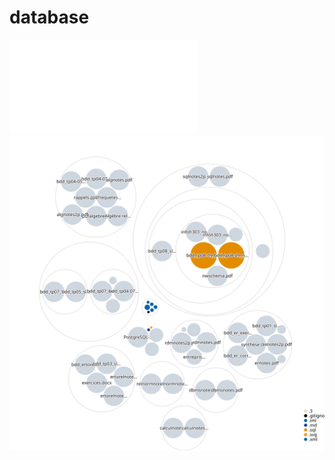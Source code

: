 # database

![Visualization of the PostgreSQL-Cheat-Sheet.pdf](./PostgreSQL-Cheat-Sheet.pdf)
![Visualization of the repository visualizer diagram](./diagram.svg)

